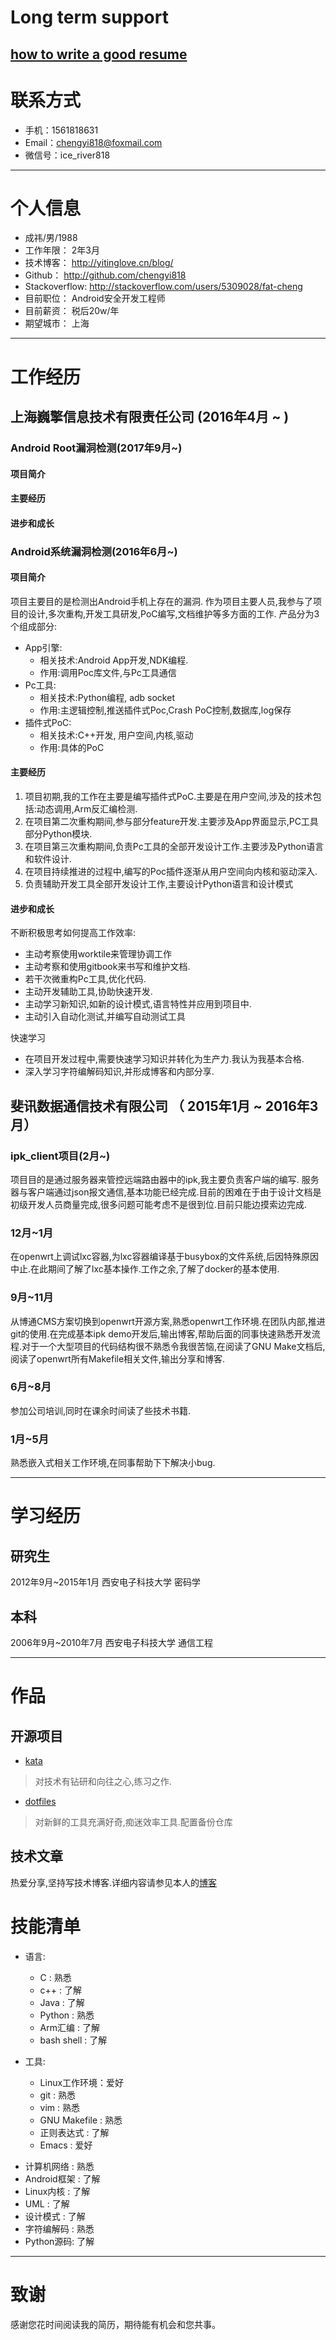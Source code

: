 # Long term support

[how to write a good resume](http://get.ftqq.com/744.get)
---

# 联系方式

- 手机：1561818631
- Email：chengyi818@foxmail.com
- 微信号：ice_river818

---

# 个人信息

 - 成祎/男/1988
 - 工作年限： 2年3月
 - 技术博客： http://yitinglove.cn/blog/
 - Github： http://github.com/chengyi818
 - Stackoverflow: http://stackoverflow.com/users/5309028/fat-cheng
 - 目前职位： Android安全开发工程师
 - 目前薪资： 税后20w/年
 - 期望城市： 上海

---

# 工作经历

## 上海巍擎信息技术有限责任公司 (2016年4月 ~ )

### Android Root漏洞检测(2017年9月~)
#### 项目简介
#### 主要经历
#### 进步和成长

### Android系统漏洞检测(2016年6月~)
#### 项目简介
项目主要目的是检测出Android手机上存在的漏洞.
作为项目主要人员,我参与了项目的设计,多次重构,开发工具研发,PoC编写,文档维护等多方面的工作.
产品分为3个组成部分:
* App引擎:
    * 相关技术:Android App开发,NDK编程.
    * 作用:调用Poc库文件,与Pc工具通信
* Pc工具:
    * 相关技术:Python编程, adb socket
    * 作用:主逻辑控制,推送插件式Poc,Crash PoC控制,数据库,log保存
* 插件式PoC:
    * 相关技术:C++开发, 用户空间,内核,驱动
    * 作用:具体的PoC

#### 主要经历
1. 项目初期,我的工作在主要是编写插件式PoC.主要是在用户空间,涉及的技术包括:动态调用,Arm反汇编检测.
2. 在项目第二次重构期间,参与部分feature开发.主要涉及App界面显示,PC工具部分Python模块.
3. 在项目第三次重构期间,负责Pc工具的全部开发设计工作.主要涉及Python语言和软件设计.
4. 在项目持续推进的过程中,编写的Poc插件逐渐从用户空间向内核和驱动深入.
5. 负责辅助开发工具全部开发设计工作,主要设计Python语言和设计模式

#### 进步和成长
不断积极思考如何提高工作效率:
* 主动考察使用worktile来管理协调工作
* 主动考察和使用gitbook来书写和维护文档.
* 若干次微重构Pc工具,优化代码.
* 主动开发辅助工具,协助快速开发.
* 主动学习新知识,如新的设计模式,语言特性并应用到项目中.
* 主动引入自动化测试,并编写自动测试工具

快速学习
* 在项目开发过程中,需要快速学习知识并转化为生产力.我认为我基本合格.
* 深入学习字符编解码知识,并形成博客和内部分享.

## 斐讯数据通信技术有限公司 （ 2015年1月 ~ 2016年3月）

### ipk_client项目(2月~)
项目目的是通过服务器来管控远端路由器中的ipk,我主要负责客户端的编写.
服务器与客户端通过json报文通信,基本功能已经完成.目前的困难在于由于设计文档是初级开发人员商量完成,很多问题可能考虑不是很到位.目前只能边摸索边完成.

### 12月~1月
在openwrt上调试lxc容器,为lxc容器编译基于busybox的文件系统,后因特殊原因中止.在此期间了解了lxc基本操作.工作之余,了解了docker的基本使用.

### 9月~11月
从博通CMS方案切换到openwrt开源方案,熟悉openwrt工作环境.在团队内部,推进git的使用.在完成基本ipk demo开发后,输出博客,帮助后面的同事快速熟悉开发流程.对于一个大型项目的代码结构很不熟悉令我很苦恼,在阅读了GNU Make文档后,阅读了openwrt所有Makefile相关文件,输出分享和博客.

### 6月~8月
参加公司培训,同时在课余时间读了些技术书籍.

### 1月~5月
熟悉嵌入式相关工作环境,在同事帮助下下解决小bug.

---

# 学习经历

## 研究生
2012年9月~2015年1月 西安电子科技大学 密码学

## 本科
2006年9月~2010年7月 西安电子科技大学 通信工程

---

# 作品
## 开源项目
  * [kata](https://github.com/chengyi818/kata)
  > 对技术有钻研和向往之心,练习之作.

  * [dotfiles](https://github.com/chengyi818/dotfiles)
  > 对新鲜的工具充满好奇,痴迷效率工具.配置备份仓库

## 技术文章
  热爱分享,坚持写技术博客.详细内容请参见本人的[博客](yitinglove.cn/blog)

# 技能清单

* 语言:
    - C : 熟悉
    - c++ : 了解
    - Java : 了解
    - Python : 熟悉
    - Arm汇编 : 了解
    - bash shell : 了解

* 工具:
    - Linux工作环境：爱好
    - git : 熟悉
    - vim : 熟悉
    - GNU Makefile : 熟悉
    - 正则表达式 : 了解
    - Emacs : 爱好

- 计算机网络 : 熟悉
- Android框架 : 了解
- Linux内核 : 了解
- UML : 了解
- 设计模式 : 了解
- 字符编解码 : 熟悉
- Python源码: 了解

---

# 致谢
感谢您花时间阅读我的简历，期待能有机会和您共事。
